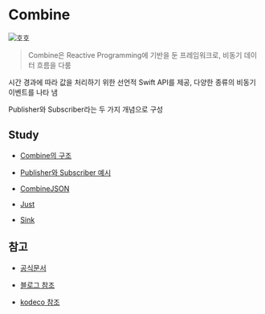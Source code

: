 # Combine

![호호](https://miro.medium.com/v2/resize:fit:1400/format:webp/1*S_xVVadtkIEItmp2Dxc93g.png)

> Combine은 Reactive Programming에 기반을 둔 프레임워크로, 비동기 데이터 흐름을 다룸

시간 경과에 따라 값을 처리하기 위한 선언적 Swift API를 제공, 다양한 종류의 비동기 이벤트를 나타 냄

Publisher와 Subscriber라는 두 가지 개념으로 구성

## Study

- [Combine의 구조](https://github.com/BOLTB0X/Combine/blob/main/CombineConcept/concept1.md)

- [Publisher와 Subscriber 예시](https://github.com/BOLTB0X/Combine/tree/main/CombineBasic01)

- [CombineJSON](https://github.com/BOLTB0X/Combine/tree/main/CombineJSON)

- [Just](https://github.com/BOLTB0X/Combine/blob/main/CombineConcept/Just.md)

- [Sink](https://github.com/BOLTB0X/Combine/blob/main/CombineConcept/Sink.md)

## 참고

- [공식문서](https://developer.apple.com/documentation/combine)
  <br/>

- [블로그 참조](https://medium.com/harrythegreat/swift-combine-입문하기-가이드-1-525ccb94af57)
  <br/>

- [kodeco 참조](https://www.kodeco.com/books/combine-asynchronous-programming-with-swift/v2.0/chapters/1-hello-combine)
  <br/>
